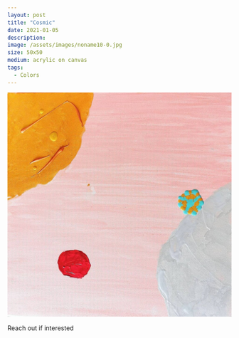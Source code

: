 ```yaml
---
layout: post
title: "Cosmic"
date: 2021-01-05
description: 
image: /assets/images/noname10-0.jpg
size: 50x50
medium: acrylic on canvas
tags:
  - Colors
---
```


<p align="center">
  <img src="/assets/images/noname10-0.jpg" />
</p>

Reach out if interested
